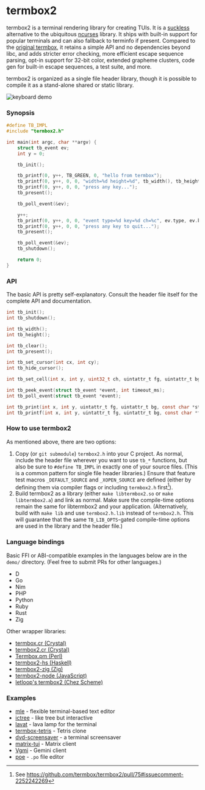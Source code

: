 # termbox2

termbox2 is a terminal rendering library for creating TUIs. It is a
[suckless](https://suckless.org) alternative to the ubiquitous
[ncurses](https://invisible-island.net/ncurses/) library. It ships with built-in
support for popular terminals and can also fallback to terminfo if present.
Compared to the [original termbox](https://github.com/termbox/termbox), it
retains a simple API and no dependencies beyond libc, and adds stricter error
checking, more efficient escape sequence parsing, opt-in support for 32-bit
color, extended grapheme clusters, code gen for built-in escape sequences, a
test suite, and more.

termbox2 is organized as a single file header library, though it is possible to
compile it as a stand-alone shared or static library.

![keyboard demo](demo/keyboard.gif)

### Synopsis

```c
#define TB_IMPL
#include "termbox2.h"

int main(int argc, char **argv) {
    struct tb_event ev;
    int y = 0;

    tb_init();

    tb_printf(0, y++, TB_GREEN, 0, "hello from termbox");
    tb_printf(0, y++, 0, 0, "width=%d height=%d", tb_width(), tb_height());
    tb_printf(0, y++, 0, 0, "press any key...");
    tb_present();

    tb_poll_event(&ev);

    y++;
    tb_printf(0, y++, 0, 0, "event type=%d key=%d ch=%c", ev.type, ev.key, ev.ch);
    tb_printf(0, y++, 0, 0, "press any key to quit...");
    tb_present();

    tb_poll_event(&ev);
    tb_shutdown();

    return 0;
}
```

### API

The basic API is pretty self-explanatory. Consult the header file itself for the
complete API and documentation.

```c
int tb_init();
int tb_shutdown();

int tb_width();
int tb_height();

int tb_clear();
int tb_present();

int tb_set_cursor(int cx, int cy);
int tb_hide_cursor();

int tb_set_cell(int x, int y, uint32_t ch, uintattr_t fg, uintattr_t bg);

int tb_peek_event(struct tb_event *event, int timeout_ms);
int tb_poll_event(struct tb_event *event);

int tb_print(int x, int y, uintattr_t fg, uintattr_t bg, const char *str);
int tb_printf(int x, int y, uintattr_t fg, uintattr_t bg, const char *fmt, ...);
```

### How to use termbox2

As mentioned above, there are two options:

1. Copy (or `git submodule`) `termbox2.h` into your C project. As normal,
   include the header file wherever you want to use `tb_*` functions, but also
   be sure to `#define TB_IMPL` in exactly one of your source files. (This is a
   common pattern for single file header libraries.) Ensure that feature test
   macros `_DEFAULT_SOURCE` and `_XOPEN_SOURCE` are defined (either by defining
   them via compiler flags or including `termbox2.h` first[^1]).
2. Build termbox2 as a library (either `make libtermbox2.so` or
   `make libtermbox2.a`) and link as normal. Make sure the compile-time options
   remain the same for libtermbox2 and your application. (Alternatively, build
   with `make lib` and use `termbox2.h.lib` instead of `termbox2.h`. This will
   guarantee that the same `TB_LIB_OPTS`-gated compile-time options are used in
   the library and the header file.)

### Language bindings

Basic FFI or ABI-compatible examples in the languages below are in the `demo/`
directory. (Feel free to submit PRs for other languages.)

* D
* Go
* Nim
* PHP
* Python
* Ruby
* Rust
* Zig

Other wrapper libraries:

* [termbox.cr (Crystal)](https://github.com/thmisch/termbox.cr)
* [termbox2.cr (Crystal)](https://github.com/homonoidian/termbox2.cr)
* [Termbox.pm (Perl)](https://github.com/sanko/Termbox.pm)
* [termbox2-hs (Haskell)](https://github.com/gatlin/termbox2-hs)
* [termbox2-zig (Zig)](https://sr.ht/~kolunmi/termbox2-zig)
* [termbox2-node (JavaScript)](https://github.com/RauliL/termbox2-node)
* [letloop's termbox2 (Chez Scheme)](https://github.com/letloop/letloop/)

### Examples

* [mle](https://github.com/adsr/mle) - flexible terminal-based text editor
* [ictree](https://github.com/NikitaIvanovV/ictree) - like tree but interactive
* [lavat](https://github.com/AngelJumbo/lavat) - lava lamp for the terminal
* [termbox-tetris](https://github.com/zacharygraber/termbox-tetris) - Tetris clone
* [dvd-screensaver](https://github.com/yamin-shihab/dvd-screensaver) - a terminal screensaver
* [matrix-tui](https://github.com/git-bruh/matrix-tui) - Matrix client
* [Vgmi](https://github.com/RealMelkor/Vgmi) - Gemini client
* [poe](https://sr.ht/~strahinja/poe/) - `.po` file editor

[^1]: See https://github.com/termbox/termbox2/pull/75#issuecomment-2252242269
